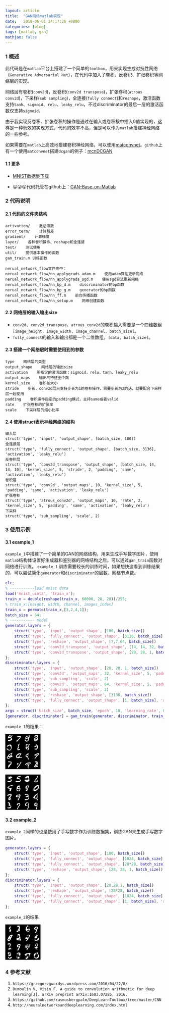 ```yaml
---
layout: article
title:  "GAN网络matlab实现"
date:   2018-06-01 14:17:26 +0800
categories: [blog]
tags: [matlab, gan]
mathjax: false
---
```


### 1 概述

此代码是在`matlab`平台上搭建了一个简单的`toolbox`，用来实现生成对抗性网络（`Generative Adversarial Net`），在代码中加入了卷积、反卷积、扩张卷积等网络层的实现。

网络层有卷积(`conv2d`)，反卷积(`conv2d transpose`)，扩张卷积(`atrous conv2d`)，下采样(`sub sampling`)，全连接(`fully connect`)和`reshape`，激活函数支持`tanh`、`sigmoid`、`relu`、`leaky_relu`，不过discriminator的最后一层的激活函数仅支持`sigmoid`。

由于我实现反卷积、扩张卷积的操作是通过在输入或卷积核中插入0值实现的，这样是一种低效的实现方式，代码的效率不高，但是可以作为`matlab`搭建神经网络的一些参考。

如果需要在`matlab`上高效地搭建卷积神经网络，可以使用[matconvnet](http://www.vlfeat.org/matconvnet/)。`github`上有一个使用`matconvnet`搭建`dcgan`的例子：[mcnDCGAN](https://github.com/hbilen/mcnDCGAN)
#### 1.1 更多
* [MNIST数据集下载](https://github.com/rasmusbergpalm/DeepLearnToolbox/blob/master/data/mnist_uint8.mat)

* 😛😜😝代码托管在github上：[GAN-Base-on-Matlab](https://github.com/jonzhaocn/GAN-Base-on-Matlab)



### 2 代码说明

#### 2.1 代码的文件夹结构

```
activation/    激活函数
error_term/    计算残差
gradient/    计算梯度
layer/    各种卷积操作、reshape和全连接
test/    测试使用
util/    提供基本操作的函数
gan_train.m 训练函数

nerual_network_flow文件夹中：
nerual_network_flow/nn_applygrads_adam.m    使用adam算法更新网络
nerual_network_flow/nn_applygrads_sgd.m    使用sgd算法更新网络
nerual_network_flow/nn_bp_d.m    discriminator的bp函数
nerual_network_flow/nn_bp_g.m    generator的bp函数
nerual_network_flow/nn_ff.m    前向传播函数
nerual_network_flow/nn_setup.m    网络创建函数
```


#### 2.2 网络层的输入输出size

* `conv2d`、`conv2d_transpose`、`atrous_conv2d`的卷积输入需要是一个四维数组`[image_height, image_width, image_channel, batch_size]`。
* `fully_connect`的输入和输出都是一个二维数组，`[data, batch_size]`。



#### 2.3 搭建一个网络层时需要使用到的参数

```
type    网络层的类型
output_shape    网络层的输出size
activation    所指定的激活函数：sigmoid，relu，tanh、leaky_relu
output_maps    输出的特征图个数
kernel_size    卷积核大小
stride    步长，conv2d层只支持步长为1的卷积操作，需要步长为2的话，就要配合下采样层一起使用
padding    卷积操作指定的padding模式，支持same或者valid
rate    扩张卷积的扩张率
scale    下采样层的缩小比率
```


#### 2.4 使用struct表示神经网络的结构

```
输入层
struct('type', 'input', 'output_shape', [batch_size, 100])
全连接层
struct('type', 'fully_connect', 'output_shape', [batch_size, 3136], 'activation', 'leaky_relu')
反卷积层
struct('type', 'conv2d_transpose', 'output_shape', [batch_size, 14, 14, 10], 'kernel_size', 5, 'stride', 2, 'padding', 'same', 'activation', 'leaky_relu')
卷积层
struct('type', 'conv2d', 'output_maps', 10, 'kernel_size', 5, 'padding', 'same', 'activation', 'leaky_relu')
扩张卷积
struct('type', 'atrous_conv2d', 'output_maps', 10, 'rate', 2, 'kernel_size', 5, 'padding', 'same', 'activation', 'leaky_relu')
下采样
struct('type', 'sub_sampling', 'scale', 2)
```


### 3 使用示例

#### 3.1 example_1
`example_1`中搭建了一个简单的GAN的网络结构，用来生成手写数字图片，使用`matlab`结构体设置好生成器和鉴别器的网络结构之后，可以通过`gan_train`函数对网络进行训练。
`example_1` 训练需要较长的训练时间，如果想快速看到训练结果的，可以尝试简化`generator`和`discriminator`的层数、网络节点数。
```matlab
clc;
% -----------load mnist data
load('mnist_uint8', 'train_x');
train_x = double(reshape(train_x, 60000, 28, 28))/255;
% train_x:[height, width, channel, images_index]
train_x = permute(train_x,[3,2,4,1]);
batch_size = 64;
% ----------- model
generator.layers = {
    struct('type', 'input', 'output_shape', [100, batch_size]) 
    struct('type', 'fully_connect', 'output_shape', [3136, batch_size], 'activation', 'leaky_relu')
    struct('type', 'reshape', 'output_shape', [7,7,64, batch_size])
    struct('type', 'conv2d_transpose', 'output_shape', [14, 14, 32, batch_size], 'kernel_size', 5, 'stride', 2, 'padding', 'same', 'activation', 'leaky_relu')
    struct('type', 'conv2d_transpose', 'output_shape', [28, 28, 1, batch_size], 'kernel_size', 5, 'stride', 2, 'padding', 'same', 'activation', 'sigmoid')
};
discriminator.layers = {
    struct('type', 'input', 'output_shape', [28, 28, 1, batch_size])
    struct('type', 'conv2d', 'output_maps', 32, 'kernel_size', 5, 'padding', 'same', 'activation', 'leaky_relu')
    struct('type', 'sub_sampling', 'scale', 2)
    struct('type', 'conv2d', 'output_maps', 64, 'kernel_size', 5, 'padding', 'same', 'activation', 'leaky_relu')
    struct('type', 'sub_sampling', 'scale', 2)
    struct('type', 'reshape', 'output_shape', [3136, batch_size])
    struct('type', 'fully_connect', 'output_shape', [1, batch_size], 'activation', 'sigmoid')
};
args = struct('batch_size', batch_size, 'epoch', 10, 'learning_rate', 0.001, 'optimizer', 'adam');
[generator, discriminator] = gan_train(generator, discriminator, train_x, args);
```
`example_1`的结果：

![epoch_5_t_500.png](/imgs/gan-base-on-matlab/example1-result1.png)

![epoch_6_t_500.png](/imgs/gan-base-on-matlab/example1-result2.png)



#### 3.2 example_2

`example_2`同样的也是使用了手写数字作为训练数据集，训练GAN来生成手写数字图片。

```matlab
generator.layers = {
    struct('type', 'input', 'output_shape', [100, batch_size]) 
    struct('type', 'fully_connect', 'output_shape', [1024, batch_size], 'activation', 'relu')
    struct('type', 'fully_connect', 'output_shape', [28*28, batch_size], 'activation', 'sigmoid') 
    struct('type', 'reshape', 'output_shape', [28, 28, 1, batch_size])
};
discriminator.layers = {
    struct('type', 'input', 'output_shape', [28,28,1, batch_size])
    struct('type', 'reshape', 'output_shape', [28*28, batch_size]) 
    struct('type', 'fully_connect', 'output_shape', [1024, batch_size], 'activation', 'relu')
    struct('type', 'fully_connect', 'output_shape', [1, batch_size], 'activation', 'sigmoid') 
};
```
`example_2`的结果

![epoch_7_t_1000.png](/imgs/gan-base-on-matlab/example2-result1.png)



### 4 参考文献

1. `https://grzegorzgwardys.wordpress.com/2016/04/22/8/`
2. `Dumoulin V, Visin F. A guide to convolution arithmetic for deep learning[J]. arXiv preprint arXiv:1603.07285, 2016.`
3. `https://github.com/rasmusbergpalm/DeepLearnToolbox/tree/master/CNN`
4. `http://neuralnetworksanddeeplearning.com/index.html`